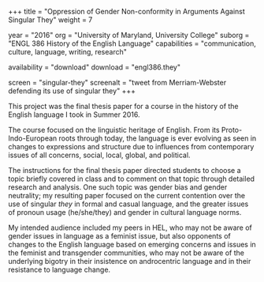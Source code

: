 +++
title = "Oppression of Gender Non-conformity in Arguments Against Singular They"
weight = 7

year = "2016"
org = "University of Maryland, University College"
suborg = "ENGL 386 History of the English Language"
capabilities = "communication, culture, language, writing, research"

availability = "download"
download = "engl386.they"

screen = "singular-they"
screenalt = "tweet from Merriam-Webster defending its use of singular they"
+++

This project was the final thesis paper for a course in the history of the English language I took in Summer 2016.

The course focused on the linguistic heritage of English. From its Proto-Indo-European roots through today, the language is ever evolving as seen in changes to expressions and structure due to influences from contemporary issues of all concerns, social, local, global, and political.

The instructions for the final thesis paper directed students to choose a topic briefly covered in class and to comment on that topic through detailed research and analysis. One such topic was gender bias and gender neutrality; my resulting paper focused on the current contention over the use of singular _they_ in formal and casual language, and the greater issues of pronoun usage (he/she/they) and gender in cultural language norms.

My intended audience included my peers in HEL, who may not be aware of gender issues in language as a feminist issue, but also opponents of changes to the English language based on emerging concerns and issues in the feminist and transgender communities, who may not be aware of the underlying bigotry in their insistence on androcentric language and in their resistance to language change.